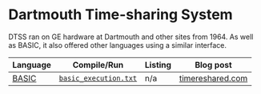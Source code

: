 # Dartmouth Time-sharing System

DTSS ran on GE hardware at Dartmouth and other sites from 1964. As
well as BASIC, it also offered other languages using a similar interface.

| Language                          | Compile/Run                          | Listing                              | Blog post                                  |
|-----------------------------------|--------------------------------------|--------------------------------------|--------------------------------------------|
| [BASIC](../../programs/BASIC/tpk_dartmouth_1964.bas) | [`basic_execution.txt`](basic_execution.txt) | n/a | [timereshared.com](https://timereshared.com/dartmouth-dtss-basic/) |
